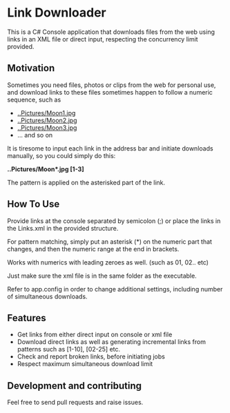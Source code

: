 # Link Downloader
This is a C# Console application that downloads files from the web using links in an XML file or direct input, respecting the concurrency limit provided.

## Motivation
Sometimes you need files, photos or clips from the web for personal use, and download links to these files sometimes happen to follow a numeric sequence, such as

* [..Pictures/Moon1.jpg](https://raw.githubusercontent.com/hakanyildizhan/LinkDownloader/master/SamplePictures/moon1.jpg)
* [..Pictures/Moon2.jpg](https://raw.githubusercontent.com/hakanyildizhan/LinkDownloader/master/SamplePictures/moon2.jpg)
* [..Pictures/Moon3.jpg](https://raw.githubusercontent.com/hakanyildizhan/LinkDownloader/master/SamplePictures/moon3.jpg)
* ... and so on

It is tiresome to input each link in the address bar and initiate downloads manually, so you could simply do this:

**..Pictures/Moon&ast;.jpg [1-3]**

The pattern is applied on the asterisked part of the link.

## How To Use
Provide links at the console separated by semicolon (;) or place the links in the Links.xml in the provided structure.

For pattern matching, simply put an asterisk (&ast;) on the numeric part that changes, and then the numeric range at the end in brackets.

Works with numerics with leading zeroes as well. (such as 01, 02.. etc)

Just make sure the xml file is in the same folder as the executable.

Refer to app.config in order to change additional settings, including number of simultaneous downloads.

## Features

* Get links from either direct input on console or xml file
* Download direct links as well as generating incremental links from patterns such as [1-10], [02-25] etc.
* Check and report broken links, before initiating jobs
* Respect maximum simultaneous download limit

## Development and contributing

Feel free to send pull requests and raise issues.
